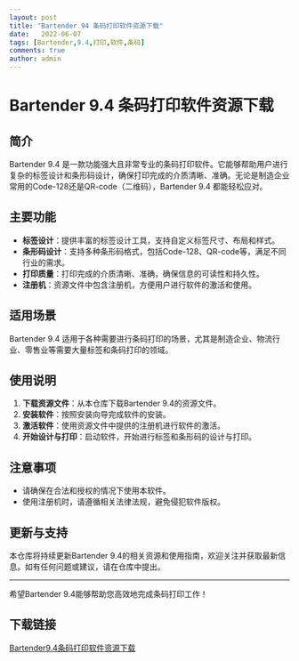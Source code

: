 ```yaml
---
layout: post
title: "Bartender 94 条码打印软件资源下载"
date:   2022-06-07
tags: [Bartender,9.4,打印,软件,条码]
comments: true
author: admin
---
```

# Bartender 9.4 条码打印软件资源下载

## 简介
Bartender 9.4 是一款功能强大且非常专业的条码打印软件。它能够帮助用户进行复杂的标签设计和条形码设计，确保打印完成的介质清晰、准确。无论是制造企业常用的Code-128还是QR-code（二维码），Bartender 9.4 都能轻松应对。

## 主要功能
- **标签设计**：提供丰富的标签设计工具，支持自定义标签尺寸、布局和样式。
- **条形码设计**：支持多种条形码格式，包括Code-128、QR-code等，满足不同行业的需求。
- **打印质量**：打印完成的介质清晰、准确，确保信息的可读性和持久性。
- **注册机**：资源文件中包含注册机，方便用户进行软件的激活和使用。

## 适用场景
Bartender 9.4 适用于各种需要进行条码打印的场景，尤其是制造企业、物流行业、零售业等需要大量标签和条码打印的领域。

## 使用说明
1. **下载资源文件**：从本仓库下载Bartender 9.4的资源文件。
2. **安装软件**：按照安装向导完成软件的安装。
3. **激活软件**：使用资源文件中提供的注册机进行软件的激活。
4. **开始设计与打印**：启动软件，开始进行标签和条形码的设计与打印。

## 注意事项
- 请确保在合法和授权的情况下使用本软件。
- 使用注册机时，请遵循相关法律法规，避免侵犯软件版权。

## 更新与支持
本仓库将持续更新Bartender 9.4的相关资源和使用指南，欢迎关注并获取最新信息。如有任何问题或建议，请在仓库中提出。

---

希望Bartender 9.4能够帮助您高效地完成条码打印工作！

## 下载链接

[Bartender9.4条码打印软件资源下载](https://pan.quark.cn/s/2138354a159d)